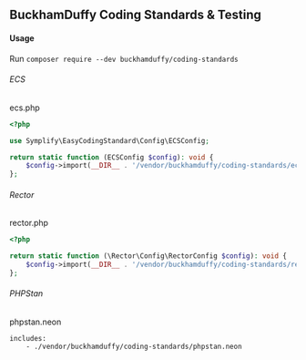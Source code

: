 ## BuckhamDuffy Coding Standards & Testing

#### Usage
Run `composer require --dev buckhamduffy/coding-standards`

###### ECS
ecs.php
```php
<?php

use Symplify\EasyCodingStandard\Config\ECSConfig;

return static function (ECSConfig $config): void {
	$config->import(__DIR__ . '/vendor/buckhamduffy/coding-standards/ecs.php');
};
```


###### Rector
rector.php
```php
<?php

return static function (\Rector\Config\RectorConfig $config): void {
	$config->import(__DIR__ . '/vendor/buckhamduffy/coding-standards/rector.php');
};
```

###### PHPStan
phpstan.neon
```neon
includes:
    - ./vendor/buckhamduffy/coding-standards/phpstan.neon
```
